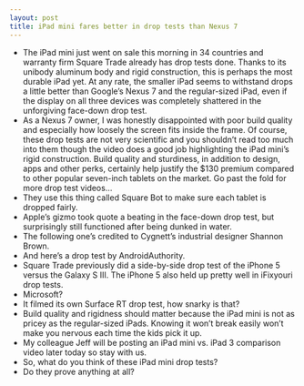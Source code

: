 ```yaml
---
layout: post
title: iPad mini fares better in drop tests than Nexus 7
---
```

* The iPad mini just went on sale this morning in 34 countries and warranty firm Square Trade already has drop tests done. Thanks to its unibody aluminum body and rigid construction, this is perhaps the most durable iPad yet. At any rate, the smaller iPad seems to withstand drops a little better than Google’s Nexus 7 and the regular-sized iPad, even if the display on all three devices was completely shattered in the unforgiving face-down drop test.
* As a Nexus 7 owner, I was honestly disappointed with poor build quality and especially how loosely the screen fits inside the frame. Of course, these drop tests are not very scientific and you shouldn’t read too much into them though the video does a good job highlighting the iPad mini’s rigid construction. Build quality and sturdiness, in addition to design, apps and other perks, certainly help justify the $130 premium compared to other popular seven-inch tablets on the market. Go past the fold for more drop test videos…
* They use this thing called Square Bot to make sure each tablet is dropped fairly.
* Apple’s gizmo took quote a beating in the face-down drop test, but surprisingly still functioned after being dunked in water.
* The following one’s credited to Cygnett’s industrial designer Shannon Brown.
* And here’s a drop test by AndroidAuthority.
* Square Trade previously did a side-by-side drop test of the iPhone 5 versus the Galaxy S III. The iPhone 5 also held up pretty well in iFixyouri drop tests.
* Microsoft?
* It filmed its own Surface RT drop test, how snarky is that?
* Build quality and rigidness should matter because the iPad mini is not as pricey as the regular-sized iPads. Knowing it won’t break easily won’t make you nervous each time the kids pick it up.
* My colleague Jeff will be posting an iPad mini vs. iPad 3 comparison video later today so stay with us.
* So, what do you think of these iPad mini drop tests?
* Do they prove anything at all?

